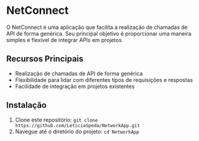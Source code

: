 # NetConnect

O NetConnect é uma aplicação que facilita a realização de chamadas de API de forma genérica. Seu principal objetivo é proporcionar uma maneira simples e flexível de integrar APIs em projetos.

## Recursos Principais

- Realização de chamadas de API de forma genérica
- Flexibilidade para lidar com diferentes tipos de requisições e respostas
- Facilidade de integração em projetos existentes

## Instalação

1. Clone este repositório: `git clone https://github.com/LeticiaSpeda/NetworkApp.git`
2. Navegue até o diretório do projeto: `cd NetworkApp`


